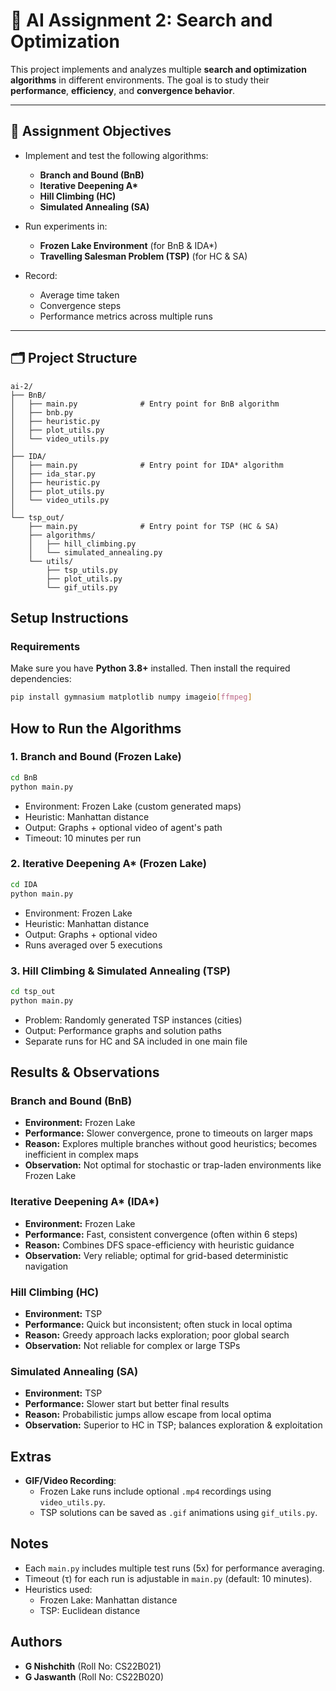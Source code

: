 

# 🧠 AI Assignment 2: Search and Optimization

This project implements and analyzes multiple **search and optimization algorithms** in different environments. The goal is to study their **performance**, **efficiency**, and **convergence behavior**.

---

## 📌 Assignment Objectives

- Implement and test the following algorithms:
  - **Branch and Bound (BnB)**
  - **Iterative Deepening A\***
  - **Hill Climbing (HC)**
  - **Simulated Annealing (SA)**

- Run experiments in:
  - **Frozen Lake Environment** (for BnB & IDA\*)
  - **Travelling Salesman Problem (TSP)** (for HC & SA)

- Record:
  - Average time taken
  - Convergence steps
  - Performance metrics across multiple runs

---

## 🗂️ Project Structure

```
ai-2/
├── BnB/
│   ├── main.py              # Entry point for BnB algorithm
│   ├── bnb.py
│   ├── heuristic.py
│   ├── plot_utils.py
│   └── video_utils.py
│
├── IDA/
│   ├── main.py              # Entry point for IDA* algorithm
│   ├── ida_star.py
│   ├── heuristic.py
│   ├── plot_utils.py
│   └── video_utils.py
│
└── tsp_out/
    ├── main.py              # Entry point for TSP (HC & SA)
    ├── algorithms/
    │   ├── hill_climbing.py
    │   └── simulated_annealing.py
    └── utils/
        ├── tsp_utils.py
        ├── plot_utils.py
        └── gif_utils.py

```
## Setup Instructions

### Requirements

Make sure you have **Python 3.8+** installed. Then install the required dependencies:

```bash
pip install gymnasium matplotlib numpy imageio[ffmpeg]
```

## How to Run the Algorithms

### 1. Branch and Bound (Frozen Lake)

```bash
cd BnB
python main.py
```

- Environment: Frozen Lake (custom generated maps)
- Heuristic: Manhattan distance
- Output: Graphs + optional video of agent's path
- Timeout: 10 minutes per run

### 2. Iterative Deepening A* (Frozen Lake)

```bash
cd IDA
python main.py
```

- Environment: Frozen Lake
- Heuristic: Manhattan distance
- Output: Graphs + optional video
- Runs averaged over 5 executions

### 3. Hill Climbing & Simulated Annealing (TSP)

```bash
cd tsp_out
python main.py
```

- Problem: Randomly generated TSP instances (cities)
- Output: Performance graphs and solution paths
- Separate runs for HC and SA included in one main file

## Results & Observations

### Branch and Bound (BnB)
- **Environment:** Frozen Lake  
- **Performance:** Slower convergence, prone to timeouts on larger maps  
- **Reason:** Explores multiple branches without good heuristics; becomes inefficient in complex maps  
- **Observation:** Not optimal for stochastic or trap-laden environments like Frozen Lake

### Iterative Deepening A* (IDA*)
- **Environment:** Frozen Lake  
- **Performance:** Fast, consistent convergence (often within 6 steps)  
- **Reason:** Combines DFS space-efficiency with heuristic guidance  
- **Observation:** Very reliable; optimal for grid-based deterministic navigation

### Hill Climbing (HC)
- **Environment:** TSP  
- **Performance:** Quick but inconsistent; often stuck in local optima  
- **Reason:** Greedy approach lacks exploration; poor global search  
- **Observation:** Not reliable for complex or large TSPs

### Simulated Annealing (SA)
- **Environment:** TSP  
- **Performance:** Slower start but better final results  
- **Reason:** Probabilistic jumps allow escape from local optima  
- **Observation:** Superior to HC in TSP; balances exploration & exploitation

## Extras

- **GIF/Video Recording**:
  - Frozen Lake runs include optional `.mp4` recordings using `video_utils.py`.
  - TSP solutions can be saved as `.gif` animations using `gif_utils.py`.

## Notes

- Each `main.py` includes multiple test runs (5x) for performance averaging.
- Timeout (τ) for each run is adjustable in `main.py` (default: 10 minutes).
- Heuristics used:
  - Frozen Lake: Manhattan distance
  - TSP: Euclidean distance

## Authors

- **G Nishchith** (Roll No: CS22B021)
- **G Jaswanth** (Roll No: CS22B020)

```